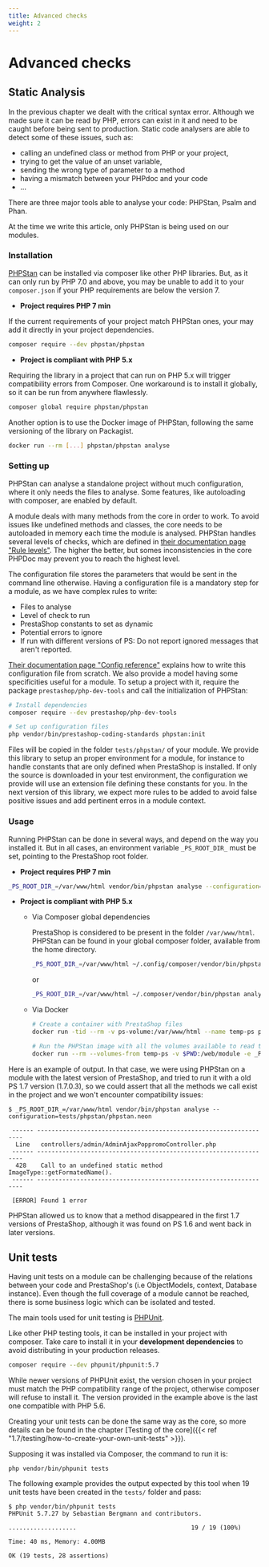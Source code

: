 ```yaml
---
title: Advanced checks
weight: 2
---
```


# Advanced checks

## Static Analysis

In the previous chapter we dealt with the critical syntax error. Although we made sure it can be read by PHP, errors can exist in it and need to be caught before being sent to production.
Static code analysers are able to detect some of these issues, such as:

* calling an undefined class or method from PHP or your project,
* trying to get the value of an unset variable,
* sending the wrong type of parameter to a method
* having a mismatch between your PHPdoc and your code
* ...

There are three major tools able to analyse your code: PHPStan, Psalm and Phan.

At the time we write this article, only PHPStan is being used on our modules.

### Installation

[PHPStan](https://phpstan.org/) can be installed via composer like other PHP libraries. But, as it can only run by PHP 7.0 and above, you may be unable to add it to your `composer.json` if your PHP requirements are below the version 7.

* **Project requires PHP 7 min**

If the current requirements of your project match PHPStan ones, your may add it directly in your project dependencies.

```bash
composer require --dev phpstan/phpstan
```

* **Project is compliant with PHP 5.x**

Requiring the library in a project that can run on PHP 5.x will trigger compatibility errors from Composer. One workaround is to install it globally, so it can be run from anywhere flawlessly.

```bash
composer global require phpstan/phpstan
```

Another option is to use the Docker image of PHPStan, following the same versioning of the library on Packagist.

```bash
docker run --rm [...] phpstan/phpstan analyse 
```

### Setting up

PHPStan can analyse a standalone project without much configuration, where it only needs the files to analyse.
Some features, like autoloading with composer, are enabled by default.

A module deals with many methods from the core in order to work. To avoid issues like undefined methods and classes, the core needs to be autoloaded in memory each time the module is analysed. PHPStan handles several levels of checks, which are defined in [their documentation page "Rule levels"](https://phpstan.org/user-guide/rule-levels). The higher the better, but somes inconsistencies in the core PHPDoc may prevent you to reach the highest level.

The configuration file stores the parameters that would be sent in the command line otherwise. Having a configuration file is a mandatory step for a module, as we have complex rules to write:

* Files to analyse
* Level of check to run
* PrestaShop constants to set as dynamic
* Potential errors to ignore
* If run with different versions of PS: Do not report ignored messages that aren't reported.

[Their documentation page "Config reference"](https://phpstan.org/config-reference) explains how to write this configuration file from scratch. We also provide a model having some specificities useful for a module. To setup a project with it, require the package `prestashop/php-dev-tools` and call the initialization of PHPStan:

```bash
# Install dependencies
composer require --dev prestashop/php-dev-tools

# Set up configuration files
php vendor/bin/prestashop-coding-standards phpstan:init
```

Files will be copied in the folder `tests/phpstan/` of your module. We provide this library to setup an proper environment for a module, for instance to handle constants that are only defined when PrestaShop is installed. If only the source is downloaded in your test environment, the configuration we provide will use an extension file defining these constants for you. In the next version of this library, we expect more rules to be added to avoid false positive issues and add pertinent erros in a module context.

### Usage

Running PHPStan can be done in several ways, and depend on the way you installed it. But in all cases, an environment variable `_PS_ROOT_DIR_` must be set, pointing to the PrestaShop root folder.

* **Project requires PHP 7 min**

```bash
_PS_ROOT_DIR_=/var/www/html vendor/bin/phpstan analyse --configuration=tests/phpstan/phpstan.neon
```

* **Project is compliant with PHP 5.x**

  * Via Composer global dependencies

    PrestaShop is considered to be present in the folder `/var/www/html`. PHPStan can be found in your global composer folder, available from the home directory.

    ```bash
    _PS_ROOT_DIR_=/var/www/html ~/.config/composer/vendor/bin/phpstan analyse --configuration=tests/phpstan/phpstan.neon
    ```

    or

    ```bash
    _PS_ROOT_DIR_=/var/www/html ~/.composer/vendor/bin/phpstan analyse --configuration=tests/phpstan/phpstan.neon
    ```

  * Via Docker

    ```bash
    # Create a container with PrestaShop files
    docker run -tid --rm -v ps-volume:/var/www/html --name temp-ps prestashop/prestashop

    # Run the PHPStan image with all the volumes available to read the module and the core files
    docker run --rm --volumes-from temp-ps -v $PWD:/web/module -e _PS_ROOT_DIR_=/var/www/html --workdir=/web/module phpstan/phpstan analyse --configuration=/web/module/tests/phpstan/phpstan.neon
    ```


Here is an example of output. In that case, we were using PHPStan on a module with the latest version of PrestaShop, and tried to run it with a old PS 1.7 version (1.7.0.3), so we could assert that all the methods we call exist in the project and we won't encounter compatibility issues:

```
$ _PS_ROOT_DIR_=/var/www/html vendor/bin/phpstan analyse --configuration=tests/phpstan/phpstan.neon

 ------ ------------------------------------------------------------------ 
  Line   controllers/admin/AdminAjaxPoppromoController.php                 
 ------ ------------------------------------------------------------------ 
  428    Call to an undefined static method ImageType::getFormatedName().  
 ------ ------------------------------------------------------------------ 

 [ERROR] Found 1 error      
 ```

PHPStan allowed us to know that a method disappeared in the first 1.7 versions of PrestaShop, although it was found on PS 1.6 and went back in later versions.

## Unit tests

Having unit tests on a module can be challenging because of the relations between your code and PrestaShop's (i.e ObjectModels, context, Database instance). Even though the full coverage of a module cannot be reached, there is some business logic which can be isolated and tested.

The main tools used for unit testing is [PHPUnit](https://phpunit.de/). 

Like other PHP testing tools, it can be installed in your project with composer. Take care to install it in your **development dependencies** to avoid distributing in your production releases.

```bash
composer require --dev phpunit/phpunit:5.7
```

While newer versions of PHPUnit exist, the version chosen in your project must match the PHP compatibility range of the project, otherwise composer will refuse to install it. The version provided in the example above is the last one compatible with PHP 5.6.

Creating your unit tests can be done the same way as the core, so more details can be found in 
the chapter [Testing of the core]({{< ref "1.7/testing/how-to-create-your-own-unit-tests" >}}).

Supposing it was installed via Composer, the command to run it is:

```
php vendor/bin/phpunit tests
```

The following example provides the output expected by this tool when 19 unit tests have been created in the `tests/` folder and pass:

```
$ php vendor/bin/phpunit tests
PHPUnit 5.7.27 by Sebastian Bergmann and contributors.

...................                                19 / 19 (100%)

Time: 40 ms, Memory: 4.00MB

OK (19 tests, 28 assertions)
```